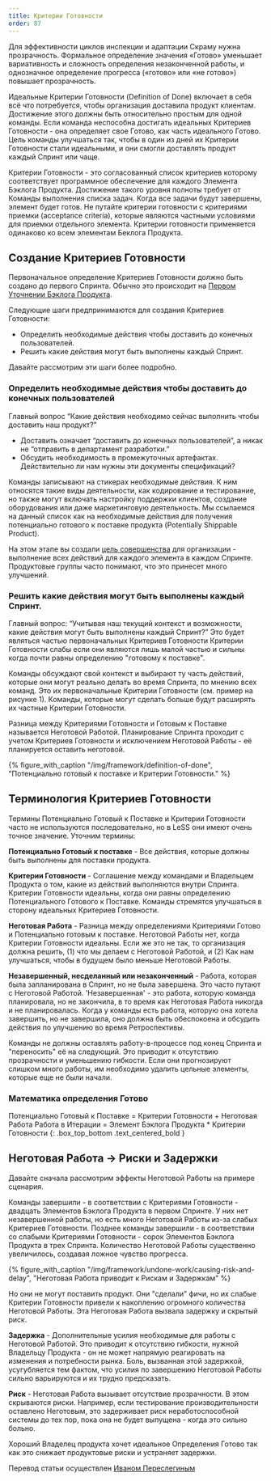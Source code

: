 ```yaml
---
title: Критерии Готовности
order: 87
---
```


Для эффективности циклов инспекции и адаптации Скраму нужна прозрачность. Формальное определение значения «Готово» уменьшает вариативность и сложность определения незаконченной работы, и однозначное определение прогресса («готово» или «не готово») повышает прозрачность.

Идеальные Критерии Готовности (Definition of Done) включает в себя всё что потребуется, чтобы организация доставила продукт клиентам. Достижение этого должны быть относительно простым для одной команды. Если команда неспособна достигать идеальных Критериев Готовности - она определяет свое Готово, как часть идеального Готово. Цель команды улучшаться так, чтобы в один из дней их Критерии Готовности стали идеальными, и они смогли доставлять продукт каждый Спринт или чаще.

Критерии Готовности - это согласованный список критериев которому соответствует программное обеспечение для каждого Элемента Бэклога Продукта. Достижение такого уровня полноты требует от Команды выполнения списка задач. Когда все задачи будут завершены, элемент будет готов. Не путайте критерии готовности с критериями приемки (acceptance criteria), которые являются частными условиями для приемки отдельного элемента. Критерии готовности применяется одинаково ко всем элементам Беклога Продукта.

## Создание Критериев Готовности

Первоначальное определение Критериев Готовности должно быть создано до первого Спринта. Обычно это происходит на [Первом Уточнении Бэклога Продукта](initial-product-backlog-refinement.html).

Следующие шаги предпринимаются для создания Критериев Готовности:
* Определить необходимые действия чтобы доставить до конечных пользователей.
* Решить какие действия могут быть выполнены каждый Спринт.

Давайте рассмотрим эти шаги более подробно.

### Определить необходимые действия чтобы доставить до конечных пользователей

Главный вопрос “Какие действия необходимо сейчас выполнить чтобы доставить наш продукт?”

* Доставить означает “доставить до конечных пользователей”, а никак не “отправить в департамент разработки.”
* Обсудить необходимость в промежуточных артефактах. Действительно ли нам нужны эти документы спецификаций?

Команды записывают на стикерах необходимые действия. К ним относятся такие виды деятельности, как кодирование и тестирование, но также могут включать настройку поддержки клиентов, создание оборудования или даже маркетинговую деятельность. Мы ссылаемся на данный список как на необходимые действия для получения потенциально готового к поставке продукта (Potentially Shippable Product).

На этом этапе вы создали [цель совершенства](../principles/continuous-improvement-towards-perfection.html) для организации - выполнение всех действий для каждого элемента в каждом Спринте. Продуктовые группы часто понимают, что это принесет много улучшений.

### Решить какие действия могут быть выполнены каждый Спринт.

Главный вопрос: “Учитывая наш текущий контекст и возможности, какие действия могут быть выполнены каждый Спринт?” Это будет являться частью первоначальных Критериев Готовности Критерии Готовности слабы если они являются лишь малой частью и сильны когда почти равны определению "готовому к поставке".

Команды обсуждают свой контекст и выбирают ту часть действий, которые они могут реально делать во время Спринта, по мнению всех команд. Это их первоначальные Критерии Готовности (см. пример на рисунке 1). Команды, которые могут сделать больше будут расширять их частные Критерии Готовности.

Разница между Критериями Готовности и Готовым к Поставке называется Неготовой Работой. Планирование Спринта проходит с учетом Критериев Готовности и исключением Неготовой Работы - её планируется оставить неготовой.

<div>
  {% figure_with_caption "/img/framework/definition-of-done", "Потенциально готовый к поставке и Критерии Готовности." %}
</div>

## Терминология Критериев Готовности

Термины Потенциально Готовый к Поставке и Критерии Готовности часто не используются последовательно, но в LeSS они имеют очень точное значение. Уточним термины:

**Потенциально Готовый к поставке** - Все действия, которые должны быть выполнены для поставки продукта.

**Критерии Готовности** - Соглашение между командами и Владельцем Продукта о том, какие из действий выполняются внутри Спринта. Критерии Готовности идеальны, когда они равны определению Потенциального Готового к Поставке. Команды стремятся улучшаться в сторону идеальных Критериев Готовности.

**Неготовая Работа** - Разница между определениями Критериями Готово и Потенциально готовым к поставке. Неготовой Работы нет, когда Критерии Готовности идеальны. Если же это не так, то организация должна решить, (1) что мы делаем с Неготовой Работой, и (2) Как нам улучшаться, чтобы в будущем было меньше Неготовой Работы.

**Незавершенный, несделанный или незаконченный** - Работа, которая была запланирована в Спринт, но не была завершена. Это часто путают с Неготовой Работой. 'Незавершенная' - это работа, которую команда планировала, но не закончила, в то время как Неготовая Работа никогда и не планировалась. Когда у команды есть работа, которую она хотела завершить, но не завершила, оно должна быть обеспокоена и обсудить действия по улучшению во время Ретроспективы.

Команды не должны оставлять работу-в-процессе под конец Спринта и "переносить" её на следующий. Это приводит к отсутствию прозрачности и уменьшению гибкости. Если они прогнозируют слишком много работы, им необходимо удалить цельные элементы, которые еще не были начали.

### Математика определения Готово

Потенциально Готовый к Поставке = Критерии Готовности + Неготовая Работа
Работа в Итерации = Элемент Бэклога Продукта * Критерии Готовности
{: .box_top_bottom  .text_centered_bold }

## Неготовая Работа -> Риски и Задержки

Давайте сначала рассмотрим эффекты Неготовой Работы на примере сценария.

Команды завершили - в соответствии с Критериями Готовности - двадцать Элементов Бэклога Продукта в первом Спринте. У них нет незавершенной работы, но есть много Неготовой Работы из-за слабых Критериев Готовности. Позднее команды завершили - в соответствии со слабыми Критериями Готовности - сорок Элементов Бэклога Продукта в трех Спринта. Количество Неготовой Работы существенно увеличилось, создавая ложное чувство прогресса.

<div>
  {% figure_with_caption "/img/framework/undone-work/causing-risk-and-delay", "Неготовая Работа приводит к Рискам и Задержкам" %}
</div>

Но они не могут поставить продукт. Они "сделали" фичи, но их слабые Критерии Готовности привели к накоплению огромного количества Неготовой Работы. Эта Неготовая Работа вызвала задержку и скрытый риск.

**Задержка** - Дополнительные усилия необходимые для работы с Неготовой Работой. Это приводит к отсутствию гибкости, нужной Владельцу Продукта - он не может напрямую реагировать на изменения и потребности рынка. Боль, вызванная этой задержкой, усугубляется тем фактом, что усилия по завершению Неготовой Работы сильно варьируются и их трудно предсказать.

**Риск** - Неготовая Работа вызывает отсутствие прозрачности. В этом скрываются риски. Например, если тестирование производительности оставлено Неготовым, это задерживает риск неработоспособной системы до тех пор, пока она не будет выпущена - когда это сильно больно.

Хороший Владелец продукта хочет идеальное Определения Готово так как это снижает продуктовые риски и устраняет задержки.

Перевод статьи осуществлен [Иваном Переслегиным](https://www.facebook.com/pereslegin)
